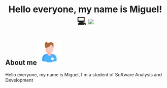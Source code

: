 <!DOCTYPE html>
<html lang="es">
<head>
    <meta charset="UTF-8">
    <meta name="viewport" content="width=device-width, initial-scale=1.0">
    <link rel="preconnect" href="https://fonts.googleapis.com">
    <link rel="preconnect" href="https://fonts.gstatic.com" crossorigin>
    <link href="https://fonts.googleapis.com/css2?family=Barlow+Condensed:ital,wght@0,100;0,200;0,300;0,400;0,500;0,600;0,700;0,800;0,900;1,100;1,200;1,300;1,400;1,500;1,600;1,700;1,800;1,900&display=swap"         rel="stylesheet">
</head>
<body>
    <div class="container">
        <div class="header">
            <h1 align="center">
                <b>Hello everyone, my name is Miguel! 💻 </b>
                <img src="https://media.giphy.com/media/hvRJCLFzcasrR4ia7z/giphy.gif" width="35"></h1>
        </div>
        <div class="bio">
            <h2><b>About me</b><img src="268-avatar-man-unscreen.gif" width="80" height="80"></h2>
            <p>Hello everyone, my name is Miguel, I'm a student of Software Analysis and Development 
            </p>
        </div>
    </div>
</body>
</html>

